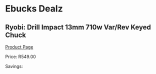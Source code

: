 
# Ebucks Dealz
## Ryobi: Drill Impact 13mm 710w Var/Rev Keyed Chuck
[Product Page](https://www.ebucks.com/web/shop/productSelected.do?prodId=315058213&catId=717324798)

Price: R549.00

Savings: 


	